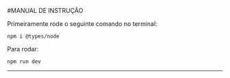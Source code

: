 #MANUAL DE INSTRUÇÃO

Primeiramente rode o seguinte comando no terminal:

  `npm i @types/node`

Para rodar:

  `npm run dev`


  ______________________________________________________
